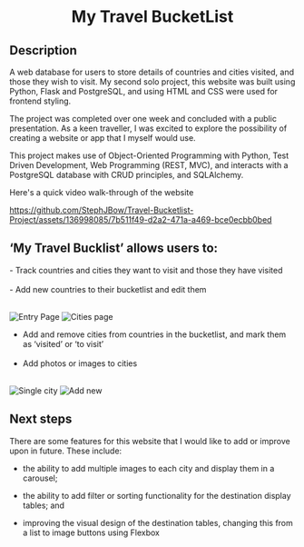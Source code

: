 <h1 align="center">My Travel BucketList</h1> 

## Description
A web database for users to store details of countries and cities visited, and those they wish to visit.
My second solo project, this website was built using Python, Flask and PostgreSQL, and using HTML and CSS were used for frontend styling.

The project was completed over one week and concluded with a public presentation. As a keen traveller, I was excited to explore the possibility of creating a website or app that I myself would use.

This project makes use of Object-Oriented Programming with Python, Test Driven Development, Web Programming (REST, MVC), and interacts with a PostgreSQL database with CRUD principles, and SQLAlchemy.

Here's a quick video walk-through of the website


https://github.com/StephJBow/Travel-Bucketlist-Project/assets/136998085/7b511f49-d2a2-471a-a469-bce0ecbb0bed

<h2>‘My Travel Bucklist’ allows users to:</h2>
- Track countries and cities they want to visit and those they have visited <br></br>
- Add new countries to their bucketlist and edit them <br></br>

![Entry Page](https://github.com/StephJBow/Travel-Bucketlist-Project/assets/136998085/96d0b9e0-8c08-42f5-8800-31c1e1ea600a)
![Cities page](https://github.com/StephJBow/Travel-Bucketlist-Project/assets/136998085/a65eedc0-34e1-4d35-89ff-dc122789b432)
- Add and remove cities from countries in the bucketlist, and mark them as ‘visited’ or ‘to visit’ <br></br>
- Add photos or images to cities <br></br>


![Single city](https://github.com/StephJBow/Travel-Bucketlist-Project/assets/136998085/604c6997-aab7-4dc2-b36a-5a697b98fdd1)
![Add new](https://github.com/StephJBow/Travel-Bucketlist-Project/assets/136998085/9bf555a7-c817-4cc3-9fe8-04fa6efe1835)

## Next steps

There are some features for this website that I would like to add or improve upon in future. These include:

- the ability to add multiple images to each city and display them in a carousel;

- the ability to add filter or sorting functionality for the destination display tables; and

- improving the visual design of the destination tables, changing this from a list to image buttons using Flexbox
